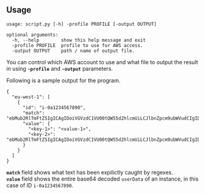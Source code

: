 ## Usage
```
usage: script.py [-h] -profile PROFILE [-output OUTPUT]

optional arguments:
  -h, --help        show this help message and exit
  -profile PROFILE  profile to use for AWS access.
  -output OUTPUT    path / name of output file.
```
You can control which AWS account to use and what file to output the result in using **`-profile`** and **`-output`** parameters.
  
  Following is a sample output for the program.
```
{
  "eu-west-1": [
    {
      "id": "i-0a1234567890",
      "match": "ebMub2RlTmFtZSIgICAgIDoiVGVzdC1VU00tQW55d2hlcmUiLCJlbnZpcm9ubWVudCIgIDoicHJvZCIsImF2X3Byb2ZpbGUiICAgOiJzZW5zb3IiLCJhcl9yZXNwdXJkZXMiIDoid3lucyJ9",
      "value": {
        "<key-1>": "<value-1>",
        "<key-2>": "ebMub2RlTmFtZSIgICAgIDoiVGVzdC1VU00tQW55d2hlcmUiLCJlbnZpcm9ubWVudCIgIDoicHJvZCIsImF2X3Byb2ZpbGUiICAgOiJzZW5zb3IiLCJhcl9yZXNwdXJkZXMiIDoid3lucyJ9"
      }
    }
  ]
}
```
**`match`** field shows what text has been expilictly caught by regexes.  
**`value`** field shows the entire base64 decoded `userData` of an instance, in this case of ID `i-0a1234567890`.
